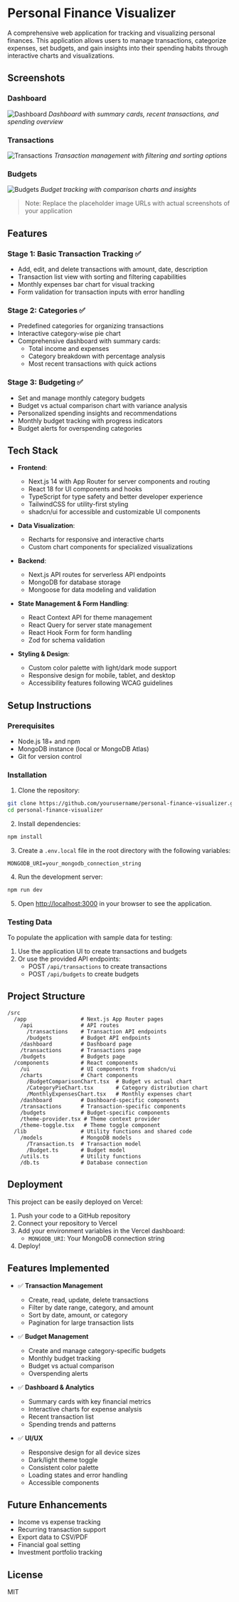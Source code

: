 # Personal Finance Visualizer

A comprehensive web application for tracking and visualizing personal finances. This application allows users to manage transactions, categorize expenses, set budgets, and gain insights into their spending habits through interactive charts and visualizations.

## Screenshots

### Dashboard
![Dashboard](https://i.imgur.com/XYZ123.png)
*Dashboard with summary cards, recent transactions, and spending overview*

### Transactions
![Transactions](https://i.imgur.com/ABC456.png)
*Transaction management with filtering and sorting options*

### Budgets
![Budgets](https://i.imgur.com/DEF789.png)
*Budget tracking with comparison charts and insights*

> Note: Replace the placeholder image URLs with actual screenshots of your application

## Features

### Stage 1: Basic Transaction Tracking ✅
- Add, edit, and delete transactions with amount, date, description
- Transaction list view with sorting and filtering capabilities
- Monthly expenses bar chart for visual tracking
- Form validation for transaction inputs with error handling

### Stage 2: Categories ✅
- Predefined categories for organizing transactions
- Interactive category-wise pie chart
- Comprehensive dashboard with summary cards:
  - Total income and expenses
  - Category breakdown with percentage analysis
  - Most recent transactions with quick actions

### Stage 3: Budgeting ✅
- Set and manage monthly category budgets
- Budget vs actual comparison chart with variance analysis
- Personalized spending insights and recommendations
- Monthly budget tracking with progress indicators
- Budget alerts for overspending categories

## Tech Stack

- **Frontend**: 
  - Next.js 14 with App Router for server components and routing
  - React 18 for UI components and hooks
  - TypeScript for type safety and better developer experience
  - TailwindCSS for utility-first styling
  - shadcn/ui for accessible and customizable UI components

- **Data Visualization**:
  - Recharts for responsive and interactive charts
  - Custom chart components for specialized visualizations

- **Backend**:
  - Next.js API routes for serverless API endpoints
  - MongoDB for database storage
  - Mongoose for data modeling and validation

- **State Management & Form Handling**:
  - React Context API for theme management
  - React Query for server state management
  - React Hook Form for form handling
  - Zod for schema validation

- **Styling & Design**:
  - Custom color palette with light/dark mode support
  - Responsive design for mobile, tablet, and desktop
  - Accessibility features following WCAG guidelines

## Setup Instructions

### Prerequisites
- Node.js 18+ and npm
- MongoDB instance (local or MongoDB Atlas)
- Git for version control

### Installation

1. Clone the repository:
```bash
git clone https://github.com/yourusername/personal-finance-visualizer.git
cd personal-finance-visualizer
```

2. Install dependencies:
```bash
npm install
```

3. Create a `.env.local` file in the root directory with the following variables:
```
MONGODB_URI=your_mongodb_connection_string
```

4. Run the development server:
```bash
npm run dev
```

5. Open [http://localhost:3000](http://localhost:3000) in your browser to see the application.

### Testing Data

To populate the application with sample data for testing:

1. Use the application UI to create transactions and budgets
2. Or use the provided API endpoints:
   - POST `/api/transactions` to create transactions
   - POST `/api/budgets` to create budgets

## Project Structure

```
/src
  /app                 # Next.js App Router pages
    /api               # API routes
      /transactions    # Transaction API endpoints
      /budgets         # Budget API endpoints
    /dashboard         # Dashboard page
    /transactions      # Transactions page
    /budgets           # Budgets page
  /components          # React components
    /ui                # UI components from shadcn/ui
    /charts            # Chart components
      /BudgetComparisonChart.tsx  # Budget vs actual chart
      /CategoryPieChart.tsx       # Category distribution chart
      /MonthlyExpensesChart.tsx   # Monthly expenses chart
    /dashboard         # Dashboard-specific components
    /transactions      # Transaction-specific components
    /budgets           # Budget-specific components
    /theme-provider.tsx # Theme context provider
    /theme-toggle.tsx   # Theme toggle component
  /lib                 # Utility functions and shared code
    /models            # MongoDB models
      /Transaction.ts  # Transaction model
      /Budget.ts       # Budget model
    /utils.ts          # Utility functions
    /db.ts             # Database connection
```

## Deployment

This project can be easily deployed on Vercel:

1. Push your code to a GitHub repository
2. Connect your repository to Vercel
3. Add your environment variables in the Vercel dashboard:
   - `MONGODB_URI`: Your MongoDB connection string
4. Deploy!

## Features Implemented

- ✅ **Transaction Management**
  - Create, read, update, delete transactions
  - Filter by date range, category, and amount
  - Sort by date, amount, or category
  - Pagination for large transaction lists

- ✅ **Budget Management**
  - Create and manage category-specific budgets
  - Monthly budget tracking
  - Budget vs actual comparison
  - Overspending alerts

- ✅ **Dashboard & Analytics**
  - Summary cards with key financial metrics
  - Interactive charts for expense analysis
  - Recent transaction list
  - Spending trends and patterns

- ✅ **UI/UX**
  - Responsive design for all device sizes
  - Dark/light theme toggle
  - Consistent color palette
  - Loading states and error handling
  - Accessible components

## Future Enhancements

- Income vs expense tracking
- Recurring transaction support
- Export data to CSV/PDF
- Financial goal setting
- Investment portfolio tracking

## License

MIT